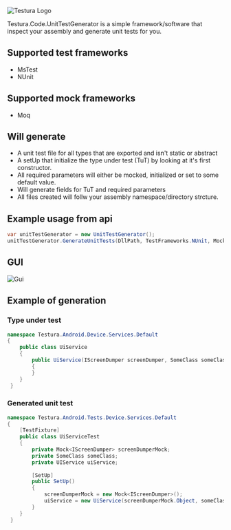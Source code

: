 ![Testura Logo](http://testura.net/Content/Images/logo2.png)


Testura.Code.UnitTestGenerator is a simple framework/software that inspect your assembly and generate unit tests for you. 

## Supported test frameworks

* MsTest
* NUnit 

## Supported mock frameworks

* Moq 

## Will generate

* A unit test file for all types that are exported and isn't static or abstract
* A setUp that initialize the type under test (TuT) by looking at it's first constructor. 
 * All required parameters will either be mocked, initialized or set to some default value.
 * Will generate fields for TuT and required parameters
* All files created will follw your assembly namespace/directory strcture. 

## Example usage from api 

```c#
var unitTestGenerator = new UnitTestGenerator();
unitTestGenerator.GenerateUnitTests(DllPath, TestFrameworks.NUnit, MockFrameworks.Moq, OutputDirectory);
 ```

## GUI

![Gui](http://i.imgur.com/unqTfan.png)

## Example of generation 

### Type under test

```c#
namespace Testura.Android.Device.Services.Default
{
    public class UiService
    {
        public UiService(IScreenDumper screenDumper, SomeClass someClass, string myString, int number)
        {
        }
    }
 }
```

### Generated unit test

```c#
namespace Testura.Android.Tests.Device.Services.Default
{
    [TestFixture]
    public class UiServiceTest
    {
        private Mock<IScreenDumper> screenDumperMock; 
        private SomeClass someClass; 
        private UIService uiService; 
    
        [SetUp]
        public SetUp()
        {
            screenDumperMock = new Mock<IScreenDumper>(); 
            uiService = new UiService(screenDumperMock.Object, someClass, string.Empty, 0)
        }
    }
 }
```

